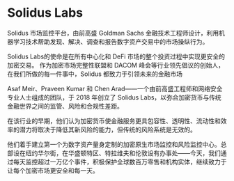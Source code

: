 # Solidus Labs

Solidus 市场监控平台，由前高盛 Goldman Sachs 金融技术工程师设计，利用机器学习技术帮助发现、解决、调查和报告数字资产交易中的市场操纵行为。

Solidus Labs的使命是在所有中心化和 DeFi 市场的整个投资过程中实现更安全的加密交易。 作为加密市场完整性联盟和 DACOM 峰会等行业领先倡议的创始人，在我们所做的每一件事中，Solidus 都致力于引领未来的金融市场

Asaf Meir、Praveen Kumar 和 Chen Arad——一个由前高盛工程师和网络安全专业人士组成的团队，于 2018 年创立了 Solidus Labs，以弥合加密货币与传统金融世界之间的监管、风险和合规性差距。 

在该行业的早期，他们认为加密货币使金融服务更具包容性、透明性、流动性和效率的潜力将取决于降低其新风险的能力，但传统的风险系统是无效的。

他们着手建立第一个为数字资产量身定制的加密原生市场监控和风险监控中心。总部设在纽约华尔街，在华盛顿特区、特拉维夫和伦敦设有办事处——今天，我们通过每天监控超过一万亿个事件，积极保护全球数百万零售和机构实体，继续致力于让每个加密市场更安全和每一天。
